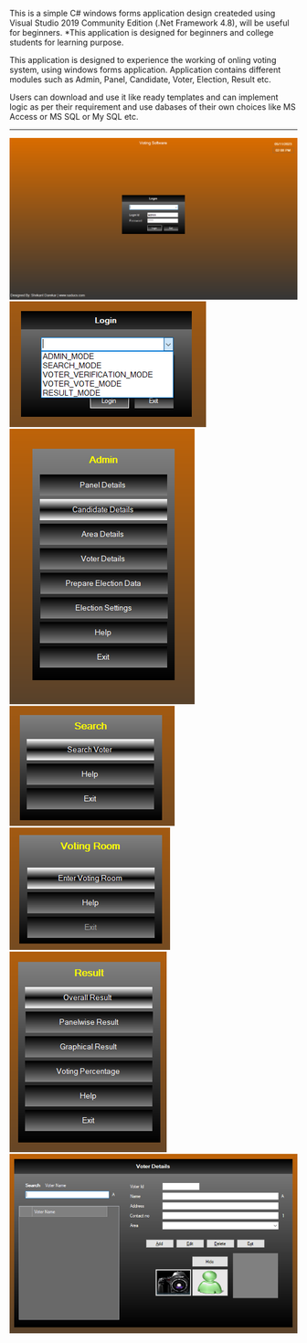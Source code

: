 This is a simple C# windows forms application design createded using
Visual Studio 2019 Community Edition (.Net Framework 4.8), will be useful for beginners.
*This application is designed for beginners and college students for learning purpose.

This application is designed to experience the working of onling voting system,
using windows forms application. Application contains different modules such as Admin, 
Panel, Candidate, Voter, Election, Result etc.

Users can download and use it like ready templates and can implement logic as per their 
requirement and use dabases of their own choices like MS Access or MS SQL or My SQL etc.

-----
<img src="00login_screen.png" alt="Login Screen">

<img src="01login_mode.PNG" alt="Login Role">

<img src="02admin_mode.png" alt="Admin">

<img src="03search_voter.png" alt="Search Voter">

<img src="04voting_room.png" alt="Voting Room">

<img src="05result_mod.png" alt="Result">

<img src="06voter.png" alt="Result">
